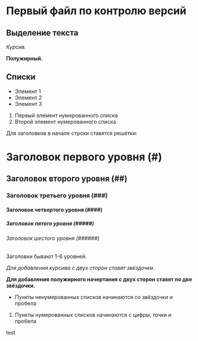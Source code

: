 # Первый файл по контролю версий

## Выделение текста

*Курсив.*

**Полужирный.**

## Списки

* Элемент 1
* Элемент 2
* Элемент 3

1. Первый элемент нумерованного списка
2. Второй элемент нумерованного списка

Для заголовков в начале строки ставятся решётки:
# Заголовок первого уровня (#)
## Заголовок второго уровня (##)
### Заголовок третьего уровня (###)
#### Заголовок четвертого уровня (####)
##### Заголовок пятого уровня (#####)
###### Заголовок шестого уровня (######)
Заголовки бывают 1-6 уровней.

*Для добавления курсива с двух сторон ставят звёздочки.*

**Для добавления полужирного начертания с двух сторон ставят по две звёздочки.**

* Пункты ненумерованных списков начинаются со звёздочки и пробела

1. Пункты нумерованных списков начинаются с цифры, точки и пробела

test